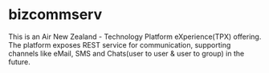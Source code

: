 # bizcommserv
This is an Air New Zealand - Technology Platform eXperience(TPX) offering. The platform exposes REST service for communication, supporting channels like eMail, SMS and Chats(user to user &amp; user to group) in the future.

